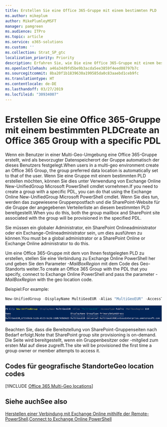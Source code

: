 ```yaml
---
title: Erstellen Sie eine Office 365-Gruppe mit einem bestimmten PLD
ms.author: mikeplum
author: MikePlumleyMSFT
manager: pamgreen
ms.audience: ITPro
ms.topic: article
ms.service: o365-solutions
ms.custom: ''
ms.collection: Strat_SP_gtc
localization_priority: Priority
description: Erfahren Sie, wie Die eine Office 365-Gruppe mit einem bestimmten bevorzugten Datenspeicherort in einer Multi-Geo-Umgebung erstellen.
ms.openlocfilehash: a46a34d9fd5be9b3acda5ee3859f4eed08797b7c
ms.sourcegitcommit: 8ba20f1b1839630a199585da0c83aaebd1ceb9fc
ms.translationtype: HT
ms.contentlocale: de-DE
ms.lasthandoff: 03/27/2019
ms.locfileid: "30934007"
---
```

# <a name="create-an-office-365-group-with-a-specific-pdl"></a><span data-ttu-id="179e4-103">Erstellen Sie eine Office 365-Gruppe mit einem bestimmten PLD</span><span class="sxs-lookup"><span data-stu-id="179e4-103">Create an Office 365 Group with a specific PDL</span></span>

<span data-ttu-id="179e4-104">Wenn ein Benutzer in einer Multi-Geo-Umgebung eine Office 365-Gruppe erstellt, wird als bevorzugter Datenspeicherort der Gruppe automatisch der dieses Benutzers festgelegt.</span><span class="sxs-lookup"><span data-stu-id="179e4-104">When users in a multi-geo environment create an Office 365 Group, the group preferred data location is automatically set to that of the user.</span></span> <span data-ttu-id="179e4-105">Wenn Sie eine Gruppe mit einem bestimmten PLD erstellen möchten, können Sie dies unter Verwendung von Exchange Online New-UnifiedGroup Microsoft PowerShell cmdlet vornehmen.</span><span class="sxs-lookup"><span data-stu-id="179e4-105">If you need to create a group with a specific PDL, you can do that using the Exchange Online New-UnifiedGroup Microsoft PowerShell cmdlet.</span></span> <span data-ttu-id="179e4-106">Wenn Sie dies tun, werden das zugewiesene Gruppenpostfach und die SharePoint-Website für die Gruppe der angegebenen Verteilerliste an diesem bestimmten PLD bereitgestellt.</span><span class="sxs-lookup"><span data-stu-id="179e4-106">When you do this, both the group mailbox and SharePoint site associated with the group will be provisioned in the specified PDL.</span></span>

<span data-ttu-id="179e4-107">Sie müssen ein globaler Administrator, ein SharePoint Onlineadministrator oder ein Exchange-Onlineadministrator sein, um dies ausführen zu können.</span><span class="sxs-lookup"><span data-stu-id="179e4-107">You must be a global administrator or a SharePoint Online or Exchange Online administrator to do this.</span></span>

<span data-ttu-id="179e4-108">Um eine Office 365-Gruppe mit dem von Ihnen festgelegten PLD zu erstellen, stellen Sie eine Verbindung zu Exchange Online PowerShell her und geben Sie den Parameter *-MailBoxRegion* mit dem Code des Geo-Standorts weiter.</span><span class="sxs-lookup"><span data-stu-id="179e4-108">To create an Office 365 Group with the PDL that you specify, connect to Exchange Online PowerShell and pass the parameter *-MailBoxRegion* with the geo location code.</span></span>

<span data-ttu-id="179e4-109">Beispiel:</span><span class="sxs-lookup"><span data-stu-id="179e4-109">For example:</span></span> 

```PowerShell
New-UnifiedGroup -DisplayName MultiGeoEUR -Alias "MultiGeoEUR" -AccessType Public -MailboxRegion EUR 
```

![Screenshot des New-UnifiedGroup PowerShell cmdlet mit Syntax](media/multi-geo-new-group-with-pdl-powershell.png)

<span data-ttu-id="179e4-111">Beachten Sie, dass die Bereitstellung von SharePoint-Gruppenseiten nach Bedarf erfolgt.</span><span class="sxs-lookup"><span data-stu-id="179e4-111">Note that SharePoint group site provisioning is on-demand.</span></span> <span data-ttu-id="179e4-112">Die Seite wird bereitgestellt, wenn ein Gruppenbesitzer oder -mitglied zum ersten Mal auf diese zugreift.</span><span class="sxs-lookup"><span data-stu-id="179e4-112">The site will be provisioned the first time a group owner or member attempts to access it.</span></span>

## <a name="geo-location-codes"></a><span data-ttu-id="179e4-113">Codes für geografische Standorte</span><span class="sxs-lookup"><span data-stu-id="179e4-113">Geo location codes</span></span>

[!INCLUDE [Office 365 Multi-Geo locations](includes/office-365-multi-geo-locations.md)]

## <a name="see-also"></a><span data-ttu-id="179e4-114">Siehe auch</span><span class="sxs-lookup"><span data-stu-id="179e4-114">See also</span></span>

<span data-ttu-id="179e4-115">[Herstellen einer Verbindung mit Exchange Online mithilfe der Remote-PowerShell](https://docs.microsoft.com/powershell/exchange/exchange-online/connect-to-exchange-online-powershell/connect-to-exchange-online-powershell).</span><span class="sxs-lookup"><span data-stu-id="179e4-115">[Connect to Exchange Online PowerShell](https://docs.microsoft.com/powershell/exchange/exchange-online/connect-to-exchange-online-powershell/connect-to-exchange-online-powershell)</span></span>